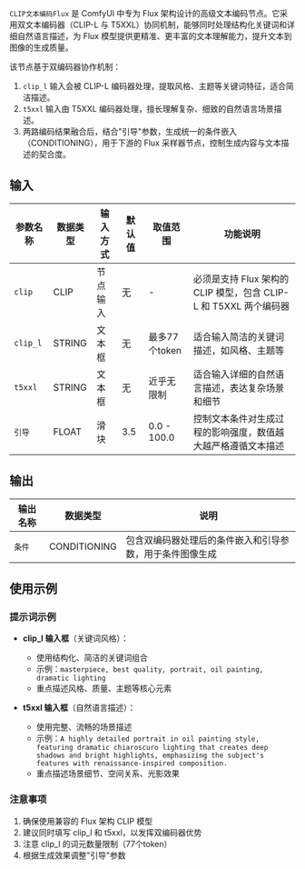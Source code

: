 `CLIP文本编码Flux` 是 ComfyUI 中专为 Flux 架构设计的高级文本编码节点。它采用双文本编码器（CLIP-L 与 T5XXL）协同机制，能够同时处理结构化关键词和详细自然语言描述，为 Flux 模型提供更精准、更丰富的文本理解能力，提升文本到图像的生成质量。

该节点基于双编码器协作机制：

1. `clip_l` 输入会被 CLIP-L 编码器处理，提取风格、主题等关键词特征，适合简洁描述。
2. `t5xxl` 输入由 T5XXL 编码器处理，擅长理解复杂、细致的自然语言场景描述。
3. 两路编码结果融合后，结合"引导"参数，生成统一的条件嵌入（CONDITIONING），用于下游的 Flux 采样器节点，控制生成内容与文本描述的契合度。

## 输入

| 参数名称 | 数据类型 | 输入方式 | 默认值 | 取值范围 | 功能说明 |
|---------|---------|----------|--------|----------|----------|
| `clip` | CLIP | 节点输入 | 无 | - | 必须是支持 Flux 架构的 CLIP 模型，包含 CLIP-L 和 T5XXL 两个编码器 |
| `clip_l` | STRING | 文本框 | 无 | 最多77个token | 适合输入简洁的关键词描述，如风格、主题等 |
| `t5xxl` | STRING | 文本框 | 无 | 近乎无限制 | 适合输入详细的自然语言描述，表达复杂场景和细节 |
| `引导` | FLOAT | 滑块 | 3.5 | 0.0 - 100.0 | 控制文本条件对生成过程的影响强度，数值越大越严格遵循文本描述 |

## 输出

| 输出名称 | 数据类型 | 说明 |
|---------|---------|------|
| `条件` | CONDITIONING | 包含双编码器处理后的条件嵌入和引导参数，用于条件图像生成 |

## 使用示例

### 提示词示例

- **clip_l 输入框**（关键词风格）：
  - 使用结构化、简洁的关键词组合
  - 示例：`masterpiece, best quality, portrait, oil painting, dramatic lighting`
  - 重点描述风格、质量、主题等核心元素

- **t5xxl 输入框**（自然语言描述）：
  - 使用完整、流畅的场景描述
  - 示例：`A highly detailed portrait in oil painting style, featuring dramatic chiaroscuro lighting that creates deep shadows and bright highlights, emphasizing the subject's features with renaissance-inspired composition.`
  - 重点描述场景细节、空间关系、光影效果

### 注意事项

1. 确保使用兼容的 Flux 架构 CLIP 模型
2. 建议同时填写 clip_l 和 t5xxl，以发挥双编码器优势
3. 注意 clip_l 的词元数量限制（77个token）
4. 根据生成效果调整"引导"参数
